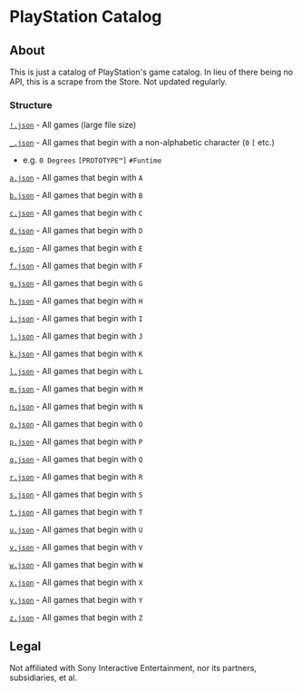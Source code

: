 # PlayStation Catalog

## About

This is just a catalog of PlayStation's game catalog. In lieu of there being no API, this is a scrape from the Store. Not updated regularly.

### Structure

[`!.json`](https://raw.githubusercontent.com/Ephellon/playstation-catalog/main/!.json) - All games (large file size)

[`_.json`](https://raw.githubusercontent.com/Ephellon/playstation-catalog/main/_.json) - All games that begin with a non-alphabetic character (`0` `[` etc.)

  - e.g. `0 Degrees` `[PROTOTYPE™]` `#Funtime`

[`a.json`](https://raw.githubusercontent.com/Ephellon/playstation-catalog/main/a.json) - All games that begin with `A`

[`b.json`](https://raw.githubusercontent.com/Ephellon/playstation-catalog/main/b.json) - All games that begin with `B`

[`c.json`](https://raw.githubusercontent.com/Ephellon/playstation-catalog/main/c.json) - All games that begin with `C`

[`d.json`](https://raw.githubusercontent.com/Ephellon/playstation-catalog/main/d.json) - All games that begin with `D`

[`e.json`](https://raw.githubusercontent.com/Ephellon/playstation-catalog/main/e.json) - All games that begin with `E`

[`f.json`](https://raw.githubusercontent.com/Ephellon/playstation-catalog/main/f.json) - All games that begin with `F`

[`g.json`](https://raw.githubusercontent.com/Ephellon/playstation-catalog/main/g.json) - All games that begin with `G`

[`h.json`](https://raw.githubusercontent.com/Ephellon/playstation-catalog/main/h.json) - All games that begin with `H`

[`i.json`](https://raw.githubusercontent.com/Ephellon/playstation-catalog/main/i.json) - All games that begin with `I`

[`j.json`](https://raw.githubusercontent.com/Ephellon/playstation-catalog/main/j.json) - All games that begin with `J`

[`k.json`](https://raw.githubusercontent.com/Ephellon/playstation-catalog/main/k.json) - All games that begin with `K`

[`l.json`](https://raw.githubusercontent.com/Ephellon/playstation-catalog/main/l.json) - All games that begin with `L`

[`m.json`](https://raw.githubusercontent.com/Ephellon/playstation-catalog/main/m.json) - All games that begin with `M`

[`n.json`](https://raw.githubusercontent.com/Ephellon/playstation-catalog/main/n.json) - All games that begin with `N`

[`o.json`](https://raw.githubusercontent.com/Ephellon/playstation-catalog/main/o.json) - All games that begin with `O`

[`p.json`](https://raw.githubusercontent.com/Ephellon/playstation-catalog/main/p.json) - All games that begin with `P`

[`q.json`](https://raw.githubusercontent.com/Ephellon/playstation-catalog/main/q.json) - All games that begin with `Q`

[`r.json`](https://raw.githubusercontent.com/Ephellon/playstation-catalog/main/r.json) - All games that begin with `R`

[`s.json`](https://raw.githubusercontent.com/Ephellon/playstation-catalog/main/s.json) - All games that begin with `S`

[`t.json`](https://raw.githubusercontent.com/Ephellon/playstation-catalog/main/t.json) - All games that begin with `T`

[`u.json`](https://raw.githubusercontent.com/Ephellon/playstation-catalog/main/u.json) - All games that begin with `U`

[`v.json`](https://raw.githubusercontent.com/Ephellon/playstation-catalog/main/v.json) - All games that begin with `V`

[`w.json`](https://raw.githubusercontent.com/Ephellon/playstation-catalog/main/w.json) - All games that begin with `W`

[`x.json`](https://raw.githubusercontent.com/Ephellon/playstation-catalog/main/x.json) - All games that begin with `X`

[`y.json`](https://raw.githubusercontent.com/Ephellon/playstation-catalog/main/y.json) - All games that begin with `Y`

[`z.json`](https://raw.githubusercontent.com/Ephellon/playstation-catalog/main/z.json) - All games that begin with `Z`

## Legal

Not affiliated with Sony Interactive Entertainment, nor its partners, subsidiaries, et al.
